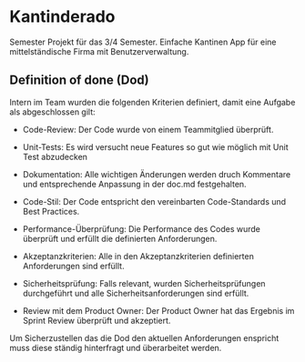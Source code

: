 # Kantinderado

Semester Projekt für das 3/4 Semester. Einfache Kantinen App für eine mittelständische Firma mit Benutzerverwaltung.

## Definition of done (Dod)

Intern im Team wurden die folgenden Kriterien definiert, damit eine Aufgabe als abgeschlossen gilt:

- Code-Review: Der Code wurde von einem Teammitglied überprüft.

- Unit-Tests: Es wird versucht neue Features so gut wie möglich mit Unit Test abzudecken

- Dokumentation: Alle wichtigen Änderungen werden druch Kommentare und entsprechende Anpassung in der doc.md festgehalten.

- Code-Stil: Der Code entspricht den vereinbarten Code-Standards und Best Practices.

- Performance-Überprüfung: Die Performance des Codes wurde überprüft und erfüllt die definierten Anforderungen.

- Akzeptanzkriterien: Alle in den Akzeptanzkriterien definierten Anforderungen sind erfüllt.

- Sicherheitsprüfung: Falls relevant, wurden Sicherheitsprüfungen durchgeführt und alle Sicherheitsanforderungen sind erfüllt.

- Review mit dem Product Owner: Der Product Owner hat das Ergebnis im Sprint Review überprüft und akzeptiert.

Um Sicherzustellen das die Dod den aktuellen Anforderungen enspricht muss diese ständig hinterfragt und überarbeitet werden.